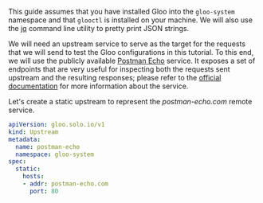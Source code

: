 This guide assumes that you have installed Gloo into the `gloo-system` namespace and that `glooctl` is installed on your
machine. We will also use the [jq](https://stedolan.github.io/jq/) command line utility to pretty print JSON strings.

We will need an upstream service to serve as the target for the requests that we will send to test the Gloo configurations 
in this tutorial. To this end, we will use the publicly available [Postman Echo](https://postman-echo.com/) service. 
It exposes a set of endpoints that are very useful for inspecting both the requests sent upstream and the resulting responses; 
please refer to the [official documentation](https://docs.postman-echo.com/?version=latest) for more information about the service.

Let's create a static upstream to represent the _postman-echo.com_ remote service.

```yaml
apiVersion: gloo.solo.io/v1
kind: Upstream
metadata:
  name: postman-echo
  namespace: gloo-system
spec:
  static:
    hosts:
    - addr: postman-echo.com
      port: 80
```